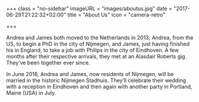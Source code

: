+++
class = "no-sidebar"
imageURL = "images/aboutus.jpg"
date = "2017-06-29T21:22:32+02:00"
title = "About Us"
icon = "camera-retro"

+++

<!--more-->
Andrea and James both moved to the Netherlands in 2013; Andrea, from the US, to begin a PhD in the city of Nijmegen, and James, just having finished his in England, to take a job with Philips in the city of Eindhoven. A few months after their respective arrivals, they met at an Alasdair Roberts gig. They’ve been together ever since. 

In June 2018, Andrea and James, now residents of Nijmegen, will be married in the historic Nijmegen Stadhuis. They’ll celebrate their wedding with a reception in Eindhoven and then again with another party in Portland, Maine (USA) in July.
